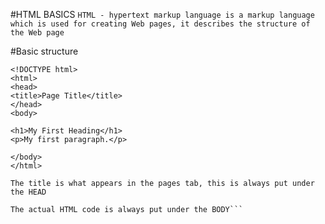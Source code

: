 #HTML BASICS 
```HTML - hypertext markup language is a markup language which is used for creating Web pages, it describes the structure of the Web page```

#Basic structure
```In HTML, a basic structure is required so the program knows where each piece of code goes. This is split into two main parts, the HEAD and the BODY. It looks like this: 
<!DOCTYPE html>
<html>
<head>
<title>Page Title</title>
</head>
<body>

<h1>My First Heading</h1>
<p>My first paragraph.</p>

</body>
</html>

The title is what appears in the pages tab, this is always put under the HEAD

The actual HTML code is always put under the BODY``` 